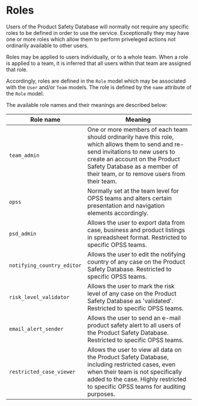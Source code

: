 # Roles

Users of the Product Safety Database will normally not require any specific roles to be defined in order to use the service. Exceptionally they may have one or more roles which allow them to perform priveleged actions not ordinarily available to other users.

Roles may be applied to users individually, or to a whole team. When a role is applied to a team, it is inferred that all users within that team are assigned that role.

Accordingly, roles are defined in the `Role` model which may be associated with the `User` and/or `Team` models. The role is defined by the `name` attribute of the `Role` model.

The available role names and their meanings are described below:

|Role name|Meaning|
|---------|-------|
|`team_admin`|One or more members of each team should ordinarily have this role, which allows them to send and re-send invitations to new users to create an account on the Product Safety Database as a member of their team, or to remove users from their team.|
|`opss`|Normally set at the team level for OPSS teams and alters certain presentation and navigation elements accordingly.|
|`psd_admin`|Allows the user to export data from case, business and product listings in spreadsheet format. Restricted to specific OPSS teams.|
|`notifying_country_editor`|Allows the user to edit the notifying country of any case on the Product Safety Database.  Restricted to specific OPSS teams.|
|`risk_level_validator`|Allows the user to mark the risk level of any case on the Product Safety Database as 'validated'. Restricted to specific OPSS teams.|
|`email_alert_sender`|Allows the user to send an e-mail product safety alert to all users of the Product Safety Database. Restricted to specific OPSS teams.|
|`restricted_case_viewer`|Allows the user to view all data on the Product Safety Database, including restricted cases, even when their team is not specifically added to the case. Highly restricted to specific OPSS teams for auditing purposes.|
